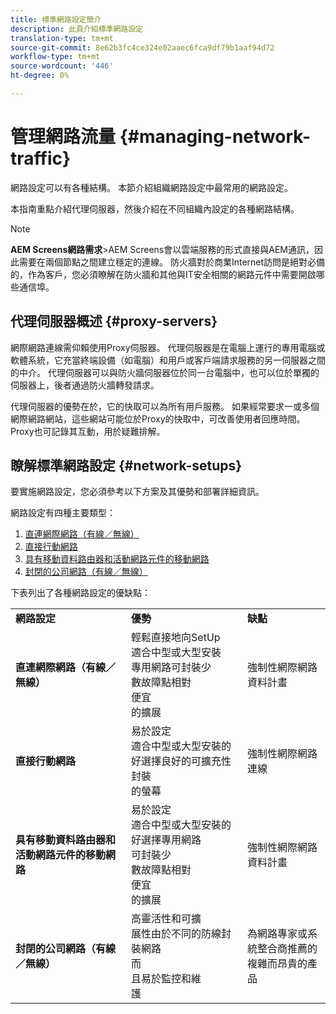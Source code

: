 ```yaml
---
title: 標準網路設定簡介
description: 此頁介紹標準網路設定
translation-type: tm+mt
source-git-commit: 8e62b3fc4ce324e02aaec6fca9df79b1aaf94d72
workflow-type: tm+mt
source-wordcount: '446'
ht-degree: 0%

---
```



# 管理網路流量 {#managing-network-traffic}

網路設定可以有各種結構。 本節介紹組織網路設定中最常用的網路設定。

本指南重點介紹代理伺服器，然後介紹在不同組織內設定的各種網路結構。

>[!NOTE]
>**AEM Screens網路需求&#x200B;**>AEM Screens會以雲端服務的形式直接與AEM通訊，因此需要在兩個節點之間建立穩定的連線。 防火牆對於商業Internet訪問是絕對必備的，作為客戶，您必須瞭解在防火牆和其他與IT安全相關的網路元件中需要開啟哪些通信埠。

## 代理伺服器概述 {#proxy-servers}

網際網路連線需仰賴使用Proxy伺服器。 代理伺服器是在電腦上運行的專用電腦或軟體系統，它充當終端設備（如電腦）和用戶或客戶端請求服務的另一伺服器之間的中介。 代理伺服器可以與防火牆伺服器位於同一台電腦中，也可以位於單獨的伺服器上，後者通過防火牆轉發請求。

代理伺服器的優勢在於，它的快取可以為所有用戶服務。 如果經常要求一或多個網際網路網站，這些網站可能位於Proxy的快取中，可改善使用者回應時間。 Proxy也可記錄其互動，用於疑難排解。

## 瞭解標準網路設定 {#network-setups}

要實施網路設定，您必須參考以下方案及其優勢和部署詳細資訊。

網路設定有四種主要類型：

1. [直連網際網路（有線／無線）](/help/using/direct-internet-network.md)
1. [直接行動網路](/help/using/mobile-network.md)
1. [具有移動資料路由器和活動網路元件的移動網路](/help/using/mobile-network-router.md)
1. [封閉的公司網路（有線／無線）](/help/using/enclosed-corporate-network.md)

下表列出了各種網路設定的優缺點：

<table>
 <tbody>
  <tr>
   <td><strong>網路設定</strong></td>
   <td><strong>優勢</strong></td>
   <td><strong>缺點</strong></td>
  </tr>
  <tr>
   <td><strong>直連網際網路（有線／無線）</strong></td>
   <td>輕鬆直接地向SetUp<br>適合中型或大型安裝<br>專用網路可封裝少<br>數故障點相對<br>便宜<br>的擴展</td>
   <td>強制性網際網路資料計畫 </td>
  </tr>
    <tr>
   <td><strong>直接行動網路</strong></td>
   <td>易於設定<br>適合中型或大型安裝的好選擇良好的可擴充性<br>封裝<br>的螢幕
</td>
   <td>強制性網際網路連線</td>
  </tr>
    <tr>
<tr>
   <td><strong>具有移動資料路由器和活動網路元件的移動網路</strong></td>
   <td>易於設定<br>適合中型或大型安裝的好選擇專用網路<br>可封裝少<br>數故障點相對<br>便宜<br>的擴展</br></td>
   <td>強制性網際網路資料計畫</td>
  </tr>
    <tr>

<td><strong>封閉的公司網路（有線／無線）</strong></td>
   <td>高靈活性和可擴<br>展性由於不同的防線封裝網路<br>而<br>且易於監控和維<br>護</td>
   <td>為網路專家或系<br>統整合商推薦的複雜而昂貴的產品</td>
  </tr>
  </tr>
 </tbody>
</table>


